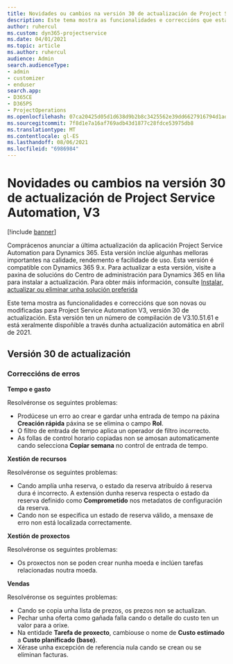 ```yaml
---
title: Novidades ou cambios na versión 30 de actualización de Project Service Automation, V3
description: Este tema mostra as funcionalidades e correccións que están dispoñibles la versión 30 de actualización de Project Service Automation, V3.
author: ruhercul
ms.custom: dyn365-projectservice
ms.date: 04/01/2021
ms.topic: article
ms.author: ruhercul
audience: Admin
search.audienceType:
- admin
- customizer
- enduser
search.app:
- D365CE
- D365PS
- ProjectOperations
ms.openlocfilehash: 07ca20425d05d1d638d9b2b8c3425562e39dd6627916794d1ad8441f00658459
ms.sourcegitcommit: 7f8d1e7a16af769adb43d1877c28fdce53975db8
ms.translationtype: MT
ms.contentlocale: gl-ES
ms.lasthandoff: 08/06/2021
ms.locfileid: "6986984"
---
```

# <a name="whats-new-or-changed-in-project-service-automation-update-release-30-v3"></a>Novidades ou cambios na versión 30 de actualización de Project Service Automation, V3

[!include [banner](../includes/psa-now-project-operations.md)]

Comprácenos anunciar a última actualización da aplicación Project Service Automation para Dynamics 365. Esta versión inclúe algunhas melloras importantes na calidade, rendemento e facilidade de uso. Esta versión é compatible con Dynamics 365 9.x. Para actualizar a esta versión, visite a paxina de solucións do Centro de administración para Dynamics 365 en liña para instalar a actualización. Para obter máis información, consulte [Instalar, actualizar ou eliminar unha solución preferida](/power-platform/admin/install-remove-preferred-solution.md)

Este tema mostra as funcionalidades e correccións que son novas ou modificadas para Project Service Automation V3, versión 30 de actualización. Esta versión ten un número de compilación de V3.10.51.61 e está xeralmente dispoñible a través dunha actualización automática en abril de 2021.

## <a name="update-release-30"></a>Versión 30 de actualización

### <a name="bug-fixes"></a>Correccións de erros

**Tempo e gasto**

Resolvéronse os seguintes problemas:

- Prodúcese un erro ao crear e gardar unha entrada de tempo na páxina **Creación rápida** páxina se se elimina o campo **Rol**.
- O filtro de entrada de tempo aplica un operador de filtro incorrecto.
- As follas de control horario copiadas non se amosan automaticamente cando selecciona **Copiar semana** no control de entrada de tempo.

**Xestión de recursos**

Resolvéronse os seguintes problemas:

- Cando amplía unha reserva, o estado da reserva atribuído á reserva dura é incorrecto. A extensión dunha reserva respecta o estado da reserva definido como **Comprometido** nos metadatos de configuración da reserva.
- Cando non se especifica un estado de reserva válido, a mensaxe de erro non está localizada correctamente.

**Xestión de proxectos**

Resolvéronse os seguintes problemas:

- Os proxectos non se poden crear nunha moeda e inclúen tarefas relacionadas noutra moeda.

**Vendas**

Resolvéronse os seguintes problemas:

- Cando se copia unha lista de prezos, os prezos non se actualizan.
- Pechar unha oferta como gañada falla cando o detalle do custo ten un valor para a orixe.
- Na entidade **Tarefa de proxecto**, cambiouse o nome de **Custo estimado** a **Custo planificado (base)**.
- Xérase unha excepción de referencia nula cando se crean ou se eliminan facturas.
